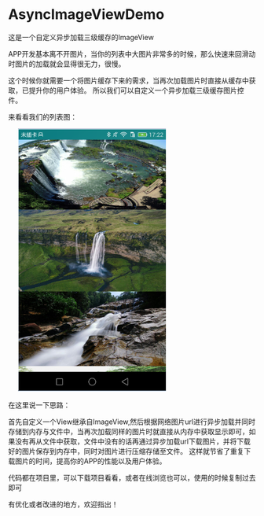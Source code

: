 # AsyncImageViewDemo
这是一个自定义异步加载三级缓存的ImageView


APP开发基本离不开图片，当你的列表中大图片非常多的时候，那么快速来回滑动时图片的加载就会显得很无力，很慢。

这个时候你就需要一个将图片缓存下来的需求，当再次加载图片时直接从缓存中获取，已提升你的用户体验。 所以我们可以自定义一个异步加载三级缓存图片控件。 


来看看我们的列表图：

&nbsp;&nbsp;&nbsp;&nbsp;&nbsp;![image](https://github.com/weioule/AsyncImageViewDemo/blob/master/app/img/001.png) 

在这里说一下思路：

首先自定义一个View继承自ImageView,然后根据网络图片url进行异步加载并同时存储到内存与文件中，当再次加载同样的图片时就直接从内存中获取显示即可，如果没有再从文件中获取，文件中没有的话再通过异步加载url下载图片，并将下载好的图片保存到内存中，同时对图片进行压缩存储至文件。
这样就节省了重复下载图片的时间，提高你的APP的性能以及用户体验。

代码都在项目里，可以下载项目看看，或者在线浏览也可以，使用的时候复制过去即可

有优化或者改进的地方，欢迎指出！


